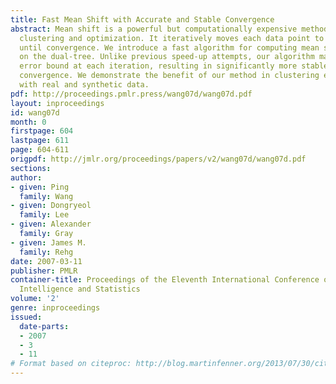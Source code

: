 ```yaml
---
title: Fast Mean Shift with Accurate and Stable Convergence
abstract: Mean shift is a powerful but computationally expensive method for nonparametric
  clustering and optimization. It iteratively moves each data point to its local mean
  until convergence. We introduce a fast algorithm for computing mean shift based
  on the dual-tree. Unlike previous speed-up attempts, our algorithm maintains a relative
  error bound at each iteration, resulting in significantly more stable and accurate
  convergence. We demonstrate the benefit of our method in clustering experiments
  with real and synthetic data.
pdf: http://proceedings.pmlr.press/wang07d/wang07d.pdf
layout: inproceedings
id: wang07d
month: 0
firstpage: 604
lastpage: 611
page: 604-611
origpdf: http://jmlr.org/proceedings/papers/v2/wang07d/wang07d.pdf
sections: 
author:
- given: Ping
  family: Wang
- given: Dongryeol
  family: Lee
- given: Alexander
  family: Gray
- given: James M.
  family: Rehg
date: 2007-03-11
publisher: PMLR
container-title: Proceedings of the Eleventh International Conference on Artificial
  Intelligence and Statistics
volume: '2'
genre: inproceedings
issued:
  date-parts:
  - 2007
  - 3
  - 11
# Format based on citeproc: http://blog.martinfenner.org/2013/07/30/citeproc-yaml-for-bibliographies/
---
```

